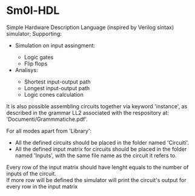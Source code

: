 # Sm0l-HDL
Simple Hardware Description Language (inspired by Verilog sintax) simulator; Supporting:
<ul>
	<li>Simulation on input assingment:</li>
		<ul>
			<li>Logic gates</li>
			<li>Flip flops</li>
		</ul>
	<li>Analisys:</li>
		<ul>
			<li>Shortest input-output path</li>
			<li>Longest input-output path</li>
			<li>Logic cones calculation</li>
		</ul>
</ul>

It is also possible assembling circuits together via keyword 'instance', as described in the grammar LL2 associated with the respository at: 'Documenti/Grammmatiche.pdf'.

For all modes apart from 'Library':
<ul>
	<li>All the defined circuits should be placed in the folder named 'Circuiti'.</li>
	<li>All the defined input matrix for circuits should be placed in the folder named 'Inputs', with the same file name as the circuit it refers to.</li>
</ul>
Every row of the input matrix should have lenght equals to the number of inputs of the circuit. <br>
If more row will be defined the simulator will print the circuit's output for every row in the input matrix
